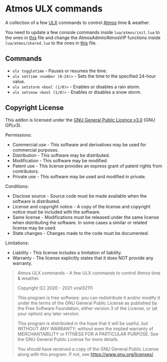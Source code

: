 # Atmos ULX commands
A collection of a few [ULX](https://github.com/TeamUlysses/ulx) commands to control [Atmos](https://steamcommunity.com/sharedfiles/filedetails/?id=185609021) time & weather.

You need to update a few console commands inside `lua/atmos/init.lua` to the ones in [this](atmos%20command%20replacements.lua) file and change the AtmosAdmin/AtmosVIP functions inside `lua/atmos/shared.lua` to the ones in [this](atmos%20meta%20replacements.lua) file.

## Commands

* `ulx toggletime` - Pauses or resumes the time.
* `ulx settime <number (0-24)>` - Sets the time to the specified 24-hour value.
* `ulx setstorm <bool (1/0)>` - Enables or disables a rain storm.
* `ulx setsnow <bool (1/0)>` - Enables or disables a snow storm.


## Copyright License

This addon is licensed under the [GNU General Public Licence v3.0](https://choosealicense.com/licenses/gpl-3.0/) (GNU GPLv3).

Permissions:

* Commercial use - This software and derivatives may be used for commercial purposes.
* Distribution - This software may be distributed.
* Modification - This software may be modified.
* Patent use - This license provides an express grant of patent rights from contributors.
* Private use - This software may be used and modified in private.

Conditions:

* Disclose source - Source code must be made available when the software is distributed.
* License and copyright notice - A copy of the license and copyright notice must be included with the software.
* Same license - Modifications must be released under the same license when distributing the software. In some cases a similar or related license may be used.
* State changes - Changes made to the code must be documented.

Limitations:

* Liability - This license includes a limitation of liability.
* Warranty - The license explicitly states that it does NOT provide any warranty.

>Atmos ULX commands - A few ULX commands to control Atmos time & weather.
>
>Copyright (C) 2020 - 2021 viral32111
>
>This program is free software: you can redistribute it and/or modify
>it under the terms of the GNU General Public License as published by
>the Free Software Foundation, either version 3 of the License, or
>(at your option) any later version.
>
>This program is distributed in the hope that it will be useful,
>but WITHOUT ANY WARRANTY; without even the implied warranty of
>MERCHANTABILITY or FITNESS FOR A PARTICULAR PURPOSE. See the
>GNU General Public License for more details.
>
>You should have received a copy of the GNU General Public License
>along with this program. If not, see https://www.gnu.org/licenses/.
